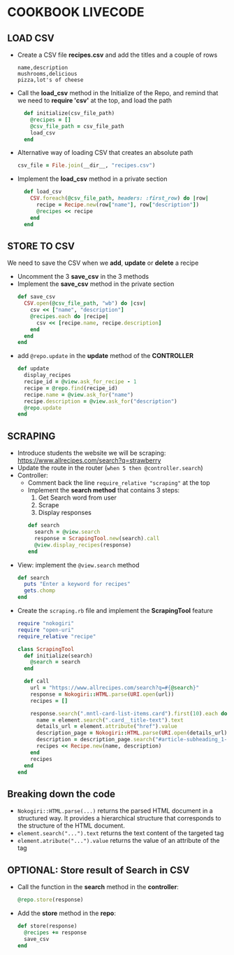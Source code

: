 # COOKBOOK LIVECODE

## LOAD CSV
- Create a CSV file **recipes.csv** and add the titles and a couple of rows
  ```csv
  name,description
  mushrooms,delicious
  pizza,lot's of cheese
  ```
- Call the **load_csv** method in the Initialize of the Repo, and remind that we need to **require 'csv'** at the top, and load the path
  ```ruby
    def initialize(csv_file_path)
      @recipes = []
      @csv_file_path = csv_file_path
      load_csv
    end
  ```
- Alternative way of loading CSV that creates an absolute path
  ```ruby
  csv_file = File.join(__dir__, "recipes.csv")
  ```
- Implement the **load_csv** method in a private section
  ```ruby
    def load_csv
      CSV.foreach(@csv_file_path, headers: :first_row) do |row|
        recipe = Recipe.new(row["name"], row["description"])
        @recipes << recipe
      end
    end
  ```

## STORE TO CSV
We need to save the CSV when we **add**, **update** or **delete** a recipe
- Uncomment the 3 **save_csv** in the 3 methods
- Implement the **save_csv** method in the private section
  ```ruby
  def save_csv
    CSV.open(@csv_file_path, "wb") do |csv|
      csv << ["name", "description"]
      @recipes.each do |recipe|
        csv << [recipe.name, recipe.description]
      end
    end
  end
  ```
- add `@repo.update` in the **update** method of the **CONTROLLER**
  ```ruby
  def update
    display_recipes
    recipe_id = @view.ask_for_recipe - 1
    recipe = @repo.find(recipe_id)
    recipe.name = @view.ask_for("name")
    recipe.description = @view.ask_for("description")
    @repo.update
  end
  ```

## SCRAPING
- Introduce students the website we will be scraping: https://www.allrecipes.com/search?q=strawberry
- Update the route in the router (`when 5 then @controller.search`)
- Controller:
  - Comment back the line `require_relative "scraping"` at the top
  - Implement the **search method** that contains 3 steps:
    1. Get Search word from user
    2. Scrape
    3. Display responses
    ```ruby
    def search
      search = @view.search
      response = ScrapingTool.new(search).call
      @view.display_recipes(response)
    end
    ```
- View: implement the `@view.search` method
  ```ruby
  def search
    puts "Enter a keyword for recipes"
    gets.chomp
  end
  ```
- Create the `scraping.rb` file and implement the **ScrapingTool** feature
  ```ruby
  require "nokogiri"
  require "open-uri"
  require_relative "recipe"
  
  class ScrapingTool
    def initialize(search)
      @search = search
    end
  
    def call
      url = "https://www.allrecipes.com/search?q=#{@search}"
      response = Nokogiri::HTML.parse(URI.open(url))
      recipes = []
  
      response.search(".mntl-card-list-items.card").first(10).each do |element|
        name = element.search(".card__title-text").text
        details_url = element.attribute("href").value
        description_page = Nokogiri::HTML.parse(URI.open(details_url))
        description = description_page.search("#article-subheading_1-0").text
        recipes << Recipe.new(name, description)
      end
      recipes
    end
  end
  ```
## Breaking down the code
- ```Nokogiri::HTML.parse(...)``` returns the parsed HTML document in a structured way. It provides a hierarchical structure that corresponds to the structure of the HTML document.
- `element.search("...").text` returns the text content of the targeted tag
- `element.atribute("...").value` returns the value of an attribute of the tag
  
## OPTIONAL: Store result of Search in CSV
- Call the function in the **search** method in the **controller**:
  ```ruby
  @repo.store(response)
  ```
- Add the **store** method in the **repo**:
  ```ruby
  def store(response)
    @recipes += response
    save_csv
  end
  ```
